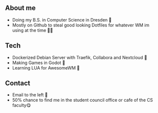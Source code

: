 ## About me
- Doing my B.S. in Computer Science in Dresden 📍
- Mostly on Github to steal good looking Dotfiles for whatever WM im using at the time 🕵🏽

## Tech
* Dockerized Debian Server with Traefik, Collabora and Nextcloud  🚢
* Making Games in Godot 👾
* Learning LUA for AwesomeWM 🔲

## Contact
- Email to the left 💌
- 50% chance to find me in the student council office or cafe of the CS faculty😋

